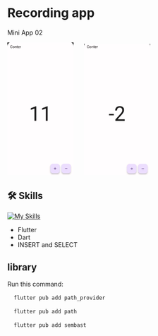 
# Recording app

Mini App 02 

<img src="https://github.com/Teerapoom/Counting-app-Flutter-Getx-/blob/main/image_git/%2B.jpg" width="150" style="margin-right: 20px;"/> <img src="https://github.com/Teerapoom/Counting-app-Flutter-Getx-/blob/main/image_git/-.jpg" width="150" style="margin-right: 20px;"/>


## 🛠 Skills
[![My Skills](https://skillicons.dev/icons?i=flutter&perline=3)](https://skillicons.dev)
- Flutter
-   Dart
- INSERT and SELECT
## library

Run this command:

```bash
  flutter pub add path_provider
```
```bash
  flutter pub add path
```
```bash
  flutter pub add sembast
```
